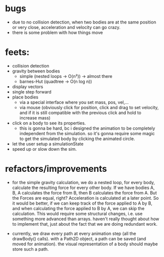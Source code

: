 # bugs
- due to no collision detection, when two bodies are at the same position or very close, acceleration and velocity can go crazy.
- there is some problem with how things move

# feets:
- collision detection
- gravity between bodies
    - simple (nested loops -> O(n²)) -> almost there
    - barnes-Hut (quadtree -> O(n log n))
- display vectors
- single step forward
- place bodies
    - via a special interface where you set mass, pos, vel,...
    - via mouse
        (obviously click for position, click and drag to set velocity, and if it is still compatible with the previous click and hold to increase mass)
- click on a body to see its properties.
    - this is gonna be hard, bc i designed the animation to be completely independent from the simulation. so it's gonna require some magic to get the simulated body by clicking the animated circle.
- let the user setup a simulationState
- speed up or slow down the sim.

# refactors/improvements
- for the simple gravity calculation, we do a nested loop, for every body, calculate the resulting force for every other body. If we have bodies A, B, A calculates the force from B, then B calculates the force from A. But the Forces are equal, right? Acceleration is calculated at a later point.
So it would be better, if we can keep track of the force applied to A by B, and when calculating the force applied to B by A, we can skip the calculation.
This would require some structural changes, i.e. use something more advanced than arrays. haven't really thought about how to implement that, just about the fact that we are doing redundant work.

- currently, we draw every path at every animation step (all the drawBody() calls). with a Path2D object, a path can be saved (and moved for animation). the visual representation of a body should maybe store such a path.


